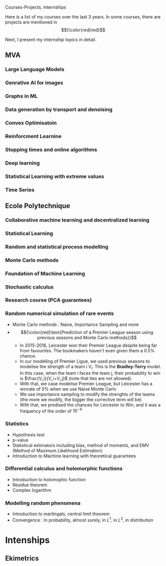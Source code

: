 Courses-Projects, Internships

Here is a list of my courses over the last 3 years. In some courses, there are projects are mentioned in $${\color{red}red}$$

Next, I present my internship topics in detail.

## MVA

### Large Language Models

### Genrative AI for images

### Graphs in ML

### Data generation by transport and denoising

### Convex Optimisatoin

### Reinforcment Learnine

### Stopping times and online algorithms

### Deep learning

### Statistical Learning with extreme values

### Time Series

## Ecole Polytechnique

### Collaborative machine learning and decentralized learning

### Statistical Learning

### Random and statistical process modelling

### Monte Carlo methods

### Foundation of Machine Learning

### Stochastic calculus

### Research course (PCA guarantees)

### Random numerical simulation of rare events
- Monte Carlo methods : Naive, Importance Sampling and more
- $${\color{red}\text{Prediction of a Premier League season using previous seasons and Monte Carlo methods}}$$
    - In 2015-2016, Leicester won their Premier League despite being far from favourites. The bookmakers haven't even given them a 0.5% chance.
    - In our modelling of Premier Ligue, we used previous seasons to modelise the strength of a team i $V_i$. This is the **Bradley-Terry** model. In this case, when the team i faces the team j, their probability to win is $\frac{V_i}{V_i+V_j}$ (note that ties are not allowed).
    - With that, we case modelise Premier League, but Leicester has a winrate of 0% when we use Naive Monte Carlo
    - We use importance sampling to modify the strenghts of the teams (the more we modify, the bigger the corrective term will be)
    - With that, we predised the chances for Leicester to Win, and it was a frequency of the order of $10^{-4}$ 

### Statistics
- Hypothesis test
- p-value
- Statistical estimators including bias, method of moments, and EMV (Method of Maximum Likelihood Estimation)
- Introduction to Machine learning with theoretical guarantees

### Differential calculus and holomorphic functions
- Introduction to holomophic function
- Residue theorem
- Complex logarithm

### Modelling random phenomena
- Introduction to martingals, central limit theorem
- Convergence : In probability, almost surely, in $L^1$, in $L^2$, in distribution


# Intenships

## Ekimetrics
